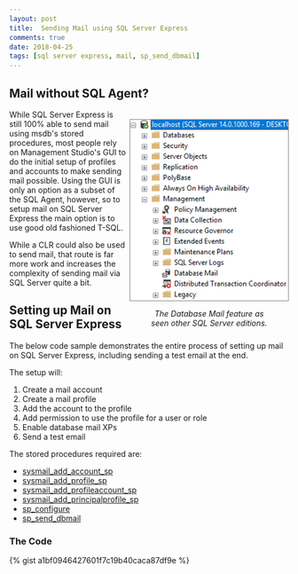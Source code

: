 ```yaml
---
layout: post
title:  Sending Mail using SQL Server Express
comments: true
date: 2018-04-25
tags: [sql server express, mail, sp_send_dbmail]
---
```


## Mail without SQL Agent?
<div style="float: right; padding-left: 5px; overflow: hidden">
<br/>
<img style="display: block; border: 1px solid gray;" src="../img/database_mail.png" title="Microsoft Certified Professional" alt="Microsoft Certified Professional">
<p style="text-align: center; font-style: italic;">The Database Mail feature as <br/> seen other SQL Server editions.</p>
</div>
While SQL Server Express is still 100% able to send mail using msdb's stored procedures,
most people rely on Management Studio's GUI to do the initial setup of profiles and accounts
to make sending mail possible. Using the GUI is only an option as a subset of the SQL Agent, however,
so to setup mail on SQL Server Express the main option is to use good old fashioned T-SQL.

While a CLR could also be used to send mail, that route is far more work and increases the complexity of
sending mail via SQL Server quite a bit.

## Setting up Mail on SQL Server Express

The below code sample demonstrates the entire process of setting up mail on SQL Server Express,
including sending a test email at the end.

The setup will:

1. Create a mail account
2. Create a mail profile
3. Add the account to the profile
4. Add permission to use the profile for a user or role
5. Enable database mail XPs
6. Send a test email

The stored procedures required are:

* [sysmail_add_account_sp](https://docs.microsoft.com/en-us/sql/relational-databases/system-stored-procedures/sysmail-add-account-sp-transact-sql?view=sql-server-2017)
* [sysmail_add_profile_sp](https://docs.microsoft.com/en-us/sql/relational-databases/system-stored-procedures/sysmail-add-profile-sp-transact-sql?view=sql-server-2017)
* [sysmail_add_profileaccount_sp](https://docs.microsoft.com/en-us/sql/relational-databases/system-stored-procedures/sysmail-add-profileaccount-sp-transact-sql?view=sql-server-2017)
* [sysmail_add_principalprofile_sp](https://docs.microsoft.com/en-us/sql/relational-databases/system-stored-procedures/sysmail-add-principalprofile-sp-transact-sql?view=sql-server-2017)
* [sp_configure](https://docs.microsoft.com/en-us/sql/relational-databases/system-stored-procedures/sp-configure-transact-sql?view=sql-server-2017)
* [sp_send_dbmail](https://docs.microsoft.com/en-us/sql/relational-databases/system-stored-procedures/sp-send-dbmail-transact-sql?view=sql-server-2017)

### The Code

{% gist a1bf0946427601f7c19b40caca87df9e %}
